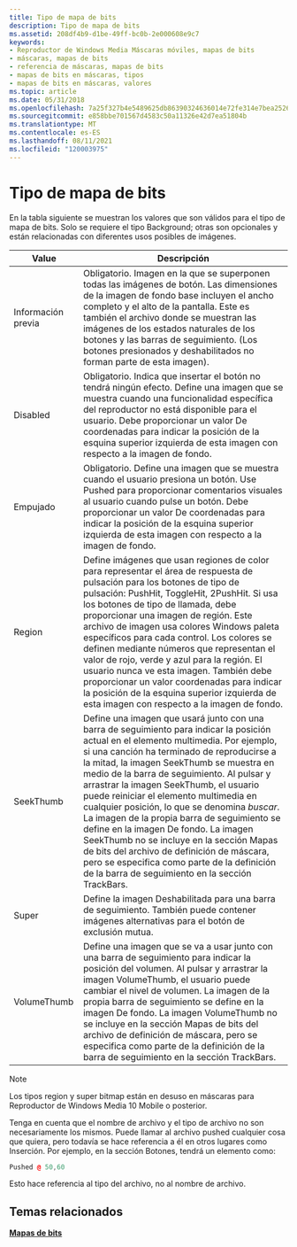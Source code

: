 ```yaml
---
title: Tipo de mapa de bits
description: Tipo de mapa de bits
ms.assetid: 208df4b9-d1be-49ff-bc0b-2e000608e9c7
keywords:
- Reproductor de Windows Media Máscaras móviles, mapas de bits
- máscaras, mapas de bits
- referencia de máscaras, mapas de bits
- mapas de bits en máscaras, tipos
- mapas de bits en máscaras, valores
ms.topic: article
ms.date: 05/31/2018
ms.openlocfilehash: 7a25f327b4e5489625db86390324636014e72fe314e7bea2526f095e4668cb34
ms.sourcegitcommit: e858bbe701567d4583c50a11326e42d7ea51804b
ms.translationtype: MT
ms.contentlocale: es-ES
ms.lasthandoff: 08/11/2021
ms.locfileid: "120003975"
---
```

# <a name="bitmap-type"></a>Tipo de mapa de bits

En la tabla siguiente se muestran los valores que son válidos para el tipo de mapa de bits. Solo se requiere el tipo Background; otras son opcionales y están relacionadas con diferentes usos posibles de imágenes.



| Value       | Descripción                                                                                                                                                                                                                                                                                                                                                                                                                                                                                                                                                                                                    |
|-------------|----------------------------------------------------------------------------------------------------------------------------------------------------------------------------------------------------------------------------------------------------------------------------------------------------------------------------------------------------------------------------------------------------------------------------------------------------------------------------------------------------------------------------------------------------------------------------------------------------------------|
| Información previa  | Obligatorio. Imagen en la que se superponen todas las imágenes de botón. Las dimensiones de la imagen de fondo base incluyen el ancho completo y el alto de la pantalla. Este es también el archivo donde se muestran las imágenes de los estados naturales de los botones y las barras de seguimiento. (Los botones presionados y deshabilitados no forman parte de esta imagen).                                                                                                                                                                                                                                                                                           |
| Disabled    | Obligatorio. Indica que insertar el botón no tendrá ningún efecto. Define una imagen que se muestra cuando una funcionalidad específica del reproductor no está disponible para el usuario. Debe proporcionar un valor De coordenadas para indicar la posición de la esquina superior izquierda de esta imagen con respecto a la imagen de fondo.                                                                                                                                                                                                                                                                                                                |
| Empujado      | Obligatorio. Define una imagen que se muestra cuando el usuario presiona un botón. Use Pushed para proporcionar comentarios visuales al usuario cuando pulse un botón. Debe proporcionar un valor De coordenadas para indicar la posición de la esquina superior izquierda de esta imagen con respecto a la imagen de fondo.                                                                                                                                                                                                                                                                                                                              |
| Region      | Define imágenes que usan regiones de color para representar el área de respuesta de pulsación para los botones de tipo de pulsación: PushHit, ToggleHit, 2PushHit. Si usa los botones de tipo de llamada, debe proporcionar una imagen de región. Este archivo de imagen usa colores Windows paleta específicos para cada control. Los colores se definen mediante números que representan el valor de rojo, verde y azul para la región. El usuario nunca ve esta imagen. También debe proporcionar un valor coordenadas para indicar la posición de la esquina superior izquierda de esta imagen con respecto a la imagen de fondo.                                                      |
| SeekThumb   | Define una imagen que usará junto con una barra de seguimiento para indicar la posición actual en el elemento multimedia. Por ejemplo, si una canción ha terminado de reproducirse a la mitad, la imagen SeekThumb se muestra en medio de la barra de seguimiento. Al pulsar y arrastrar la imagen SeekThumb, el usuario puede reiniciar el elemento multimedia en cualquier posición, lo que se denomina *buscar*. La imagen de la propia barra de seguimiento se define en la imagen De fondo. La imagen SeekThumb no se incluye en la sección Mapas de bits del archivo de definición de máscara, pero se especifica como parte de la definición de la barra de seguimiento en la sección TrackBars. |
| Super       | Define la imagen Deshabilitada para una barra de seguimiento. También puede contener imágenes alternativas para el botón de exclusión mutua.                                                                                                                                                                                                                                                                                                                                                                                                                                                                                                           |
| VolumeThumb | Define una imagen que se va a usar junto con una barra de seguimiento para indicar la posición del volumen. Al pulsar y arrastrar la imagen VolumeThumb, el usuario puede cambiar el nivel de volumen. La imagen de la propia barra de seguimiento se define en la imagen De fondo. La imagen VolumeThumb no se incluye en la sección Mapas de bits del archivo de definición de máscara, pero se especifica como parte de la definición de la barra de seguimiento en la sección TrackBars.                                                                                                                                                                                      |



 

> [!Note]  
> Los tipos region y super bitmap están en desuso en máscaras para Reproductor de Windows Media 10 Mobile o posterior.

 

Tenga en cuenta que el nombre de archivo y el tipo de archivo no son necesariamente los mismos. Puede llamar al archivo pushed cualquier cosa que quiera, pero todavía se hace referencia a él en otros lugares como Inserción. Por ejemplo, en la sección Botones, tendrá un elemento como:


```C++
Pushed @ 50,60

```



Esto hace referencia al tipo del archivo, no al nombre de archivo.

## <a name="related-topics"></a>Temas relacionados

<dl> <dt>

[**Mapas de bits**](bitmaps.md)
</dt> </dl>

 

 




